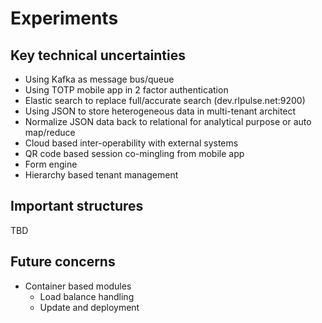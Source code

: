 # Experiments

## Key technical uncertainties

* Using Kafka as message bus/queue
* Using TOTP mobile app in 2 factor authentication
* Elastic search to replace full/accurate search (dev.rlpulse.net:9200)
* Using JSON to store heterogeneous data in multi-tenant architect
* Normalize JSON data back to relational for analytical purpose or auto map/reduce
* Cloud based inter-operability with external systems
* QR code based session co-mingling from mobile app
* Form engine
* Hierarchy based tenant management

## Important structures

TBD

## Future concerns

* Container based modules
  * Load balance handling
  * Update and deployment
